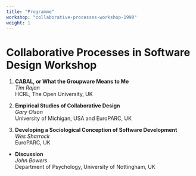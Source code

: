 ```yaml
---
title: "Programme"
workshop: "collaborative-processes-workshop-1990"
weight: 1
---
```


Collaborative Processes in Software Design Workshop
===================================================

1. **CABAL, or What the Groupware Means to Me** \
_Tim Rajan_ \
HCRL, The Open University, UK

2. **Empirical Studies of Collaborative Design** \
_Gary Olson_ \
University of Michigan, USA and EuroPARC, UK

3. **Developing a Sociological Conception of Software Development** \
_Wes Sharrock_ \
EuroPARC, UK

* **Discussion** \
_John Bowers_ \
Department of Psychology, University of Nottingham, UK

